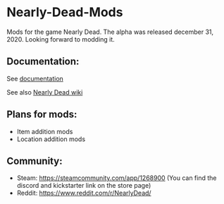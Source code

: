 # Nearly-Dead-Mods
Mods for the game Nearly Dead. The alpha was released december 31, 2020. Looking forward to modding it.

## Documentation:
See [documentation](https://github.com/snipercup/Nearly-Dead-Mods/tree/master/documentation)

See also [Nearly Dead wiki](https://nearly-dead.fandom.com/wiki/Nearly_Dead_Wiki)

## Plans for mods:
- Item addition mods
- Location addition mods

## Community:
- Steam: https://steamcommunity.com/app/1268900 (You can find the discord and kickstarter link on the store page)
- Reddit: https://www.reddit.com/r/NearlyDead/
